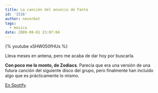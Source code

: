 ```yaml
---
title: La canción del anuncio de Fanta
id: '1516'
author: neverbot
tags:
  - música
date: 2009-08-01 23:07:04
---
```


{% youtube xSHW050fHUs %}

Lleva meses en antena, pero me acaba de dar hoy por buscarla.

**Con poco me lo monto, de Zodiacs**. Parecía que era una versión de una futura canción del siguiente disco del grupo, pero finalmente han incluido algo que es prácticamente lo mismo.

[En Spotify](https://open.spotify.com/track/4nSYdsjOKFaYdLNL4MHx3z).
